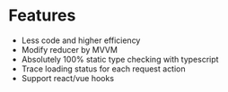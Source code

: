 # Features

* Less code and higher efficiency
* Modify reducer by MVVM
* Absolutely 100% static type checking with typescript
* Trace loading status for each request action
* Support react/vue hooks
